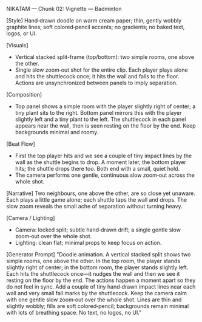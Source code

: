 NIKATAM — Chunk 02: Vignette — Badminton

[Style]
Hand‑drawn doodle on warm cream paper; thin, gently wobbly graphite lines; soft colored‑pencil accents; no gradients; no baked text, logos, or UI.

[Visuals]
- Vertical stacked split-frame (top/bottom): two simple rooms, one above the other.
- Single slow zoom‑out shot for the entire clip. Each player plays alone and hits the shuttlecock once; it hits the wall and falls to the floor. Actions are unsynchronized between panels to imply separation.

[Composition]
- Top panel shows a simple room with the player slightly right of center; a tiny plant sits to the right. Bottom panel mirrors this with the player slightly left and a tiny plant to the left. The shuttlecock in each panel appears near the wall, then is seen resting on the floor by the end. Keep backgrounds minimal and roomy.

[Beat Flow]
- First the top player hits and we see a couple of tiny impact lines by the wall as the shuttle begins to drop. A moment later, the bottom player hits; the shuttle drops there too. Both end with a small, quiet hold.
- The camera performs one gentle, continuous slow zoom‑out across the whole shot.


[Narrative]
Two neighbours, one above the other, are so close yet unaware. Each plays a little game alone; each shuttle taps the wall and drops. The slow zoom reveals the small ache of separation without turning heavy.

[Camera / Lighting]
- Camera: locked split; subtle hand‑drawn drift; a single gentle slow zoom‑out over the whole shot.
- Lighting: clean flat; minimal props to keep focus on action.

[Generator Prompt]
"Doodle animation. A vertical stacked split shows two simple rooms, one above the other. In the top room, the player stands slightly right of center; in the bottom room, the player stands slightly left. Each hits the shuttlecock once—it nudges the wall and then we see it resting on the floor by the end. The actions happen a moment apart so they do not feel in sync. Add a couple of tiny hand‑drawn impact lines near each wall and very small fall marks by the shuttlecock. Keep the camera calm with one gentle slow zoom‑out over the whole shot. Lines are thin and slightly wobbly; fills are soft colored‑pencil; backgrounds remain minimal with lots of breathing space. No text, no logos, no UI."


